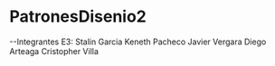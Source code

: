 # PatronesDisenio2

--Integrantes E3: Stalin Garcia Keneth Pacheco Javier Vergara Diego Arteaga Cristopher Villa

